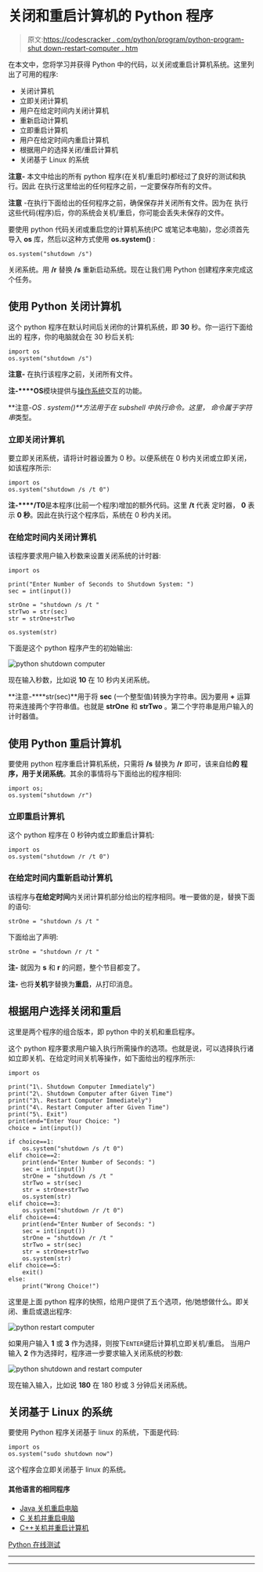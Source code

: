 # 关闭和重启计算机的 Python 程序

> 原文:[https://codescracker . com/python/program/python-program-shut down-restart-computer . htm](https://codescracker.com/python/program/python-program-shutdown-restart-computer.htm)

在本文中，您将学习并获得 Python 中的代码，以关闭或重启计算机系统。这里列出了可用的程序:

*   关闭计算机
*   立即关闭计算机
*   用户在给定时间内关闭计算机
*   重新启动计算机
*   立即重启计算机
*   用户在给定时间内重启计算机
*   根据用户的选择关闭/重启计算机
*   关闭基于 Linux 的系统

**注意-** 本文中给出的所有 python 程序(在关机/重启时)都经过了良好的测试和执行。因此 在执行这里给出的任何程序之前，一定要保存所有的文件。

**注意** -在执行下面给出的任何程序之前，确保保存并关闭所有文件。因为在 执行这些代码(程序)后，你的系统会关机/重启，你可能会丢失未保存的文件。

要使用 python 代码关闭或重启您的计算机系统(PC 或笔记本电脑)，您必须首先导入 **os** 库，然后以这种方式使用 **os.system()** :

```
os.system("shutdown /s")
```

关闭系统。用 **/r** 替换 **/s** 重新启动系统。现在让我们用 Python 创建程序来完成这个任务。

## 使用 Python 关闭计算机

这个 python 程序在默认时间后关闭你的计算机系统，即 **30** 秒。你一运行下面给出的 程序，你的电脑就会在 30 秒后关机:

```
import os
os.system("shutdown /s")
```

**注意-** 在执行该程序之前，关闭所有文件。

**注-****OS**模块提供与[操作系统](/operating-system/index.htm)交互的功能。

**注意-****OS . system()**方法用于在 subshell 中执行*命令*。这里， *命令*属于*字符串*类型。

### 立即关闭计算机

要立即关闭系统，请将计时器设置为 0 秒。以便系统在 0 秒内关闭或立即关闭，如该程序所示:

```
import os
os.system("shutdown /s /t 0")
```

**注-****/T0**是本程序(比前一个程序)增加的额外代码。这里 **/t** 代表 定时器， **0** 表示 **0 秒**。因此在执行这个程序后，系统在 0 秒内关闭。

### 在给定时间内关闭计算机

该程序要求用户输入秒数来设置关闭系统的计时器:

```
import os

print("Enter Number of Seconds to Shutdown System: ")
sec = int(input())

strOne = "shutdown /s /t "
strTwo = str(sec)
str = strOne+strTwo

os.system(str)
```

下面是这个 python 程序产生的初始输出:

![python shutdown computer](../Images/d55cbdc60310436cac665b164e7f93b8.png)

现在输入秒数，比如说 **10** 在 10 秒内关闭系统。

**注意-****str(sec)**用于将 **sec** (一个整型值)转换为字符串。因为要用 **+** 运算符来连接两个字符串值。也就是 **strOne** 和 **strTwo** 。第二个字符串是用户输入的计时器值。

## 使用 Python 重启计算机

要使用 python 程序重启计算机系统，只需将 **/s** 替换为 **/r** 即可，该来自给**的 程序，用于关闭系统**。其余的事情将与下面给出的程序相同:

```
import os;
os.system("shutdown /r")
```

### 立即重启计算机

这个 python 程序在 0 秒钟内或立即重启计算机:

```
import os
os.system("shutdown /r /t 0")
```

### 在给定时间内重新启动计算机

该程序与**在给定时间**内关闭计算机部分给出的程序相同。唯一要做的是，替换下面的语句:

```
strOne = "shutdown /s /t "
```

下面给出了声明:

```
strOne = "shutdown /r /t "
```

**注-** 就因为 **s** 和 **r** 的问题，整个节目都变了。

**注-** 也将**关机**字替换为**重启**，从打印消息。

## 根据用户选择关闭和重启

这里是两个程序的组合版本，即 python 中的关机和重启程序。

这个 python 程序要求用户输入执行所需操作的选项。也就是说，可以选择执行诸如立即关机、在给定时间关机等操作，如下面给出的程序所示:

```
import os

print("1\. Shutdown Computer Immediately")
print("2\. Shutdown Computer after Given Time")
print("3\. Restart Computer Immediately")
print("4\. Restart Computer after Given Time")
print("5\. Exit")
print(end="Enter Your Choice: ")
choice = int(input())

if choice==1:
    os.system("shutdown /s /t 0")
elif choice==2:
    print(end="Enter Number of Seconds: ")
    sec = int(input())
    strOne = "shutdown /s /t "
    strTwo = str(sec)
    str = strOne+strTwo
    os.system(str)
elif choice==3:
    os.system("shutdown /r /t 0")
elif choice==4:
    print(end="Enter Number of Seconds: ")
    sec = int(input())
    strOne = "shutdown /r /t "
    strTwo = str(sec)
    str = strOne+strTwo
    os.system(str)
elif choice==5:
    exit()
else:
    print("Wrong Choice!")
```

这里是上面 python 程序的快照，给用户提供了五个选项，他/她想做什么。即关闭、重启或退出程序:

![python restart computer](../Images/aa15b37a6b96a57ffb44d170dd053ca0.png)

如果用户输入 **1** 或 **3** 作为选择，则按下`ENTER`键后计算机立即关机/重启。 当用户输入 **2** 作为选择时，程序进一步要求输入关闭系统的秒数:

![python shutdown and restart computer](../Images/2106ceb797141f3d60d300cb9dca7a3a.png)

现在输入输入，比如说 **180** 在 180 秒或 3 分钟后关闭系统。

## 关闭基于 Linux 的系统

要使用 Python 程序关闭基于 linux 的系统，下面是代码:

```
import os
os.system("sudo shutdown now")
```

这个程序会立即关闭基于 linux 的系统。

#### 其他语言的相同程序

*   [Java 关机重启电脑](/java/program/java-program-shutdown-computer.htm)
*   [C 关机并重启电脑](/c/program/c-program-shutdown-computer.htm)
*   [C++关机并重启计算机](/cpp/program/cpp-program-shutdown-computer.htm)

[Python 在线测试](/exam/showtest.php?subid=10)

* * *

* * *